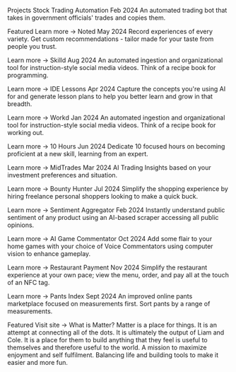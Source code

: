 Projects
Stock Trading Automation
Feb 2024
An automated trading bot that takes in government officials' trades and copies them.

Featured
Learn more →
Noted
May 2024
Record experiences of every variety. Get custom recommendations - tailor made for your taste from people you trust.

Learn more →
Skilld
Aug 2024
An automated ingestion and organizational tool for instruction-style social media videos. Think of a recipe book for programming.

Learn more →
IDE Lessons
Apr 2024
Capture the concepts you're using AI for and generate lesson plans to help you better learn and grow in that breadth.

Learn more →
Workd
Jan 2024
An automated ingestion and organizational tool for instruction-style social media videos. Think of a recipe book for working out.

Learn more →
10 Hours
Jun 2024
Dedicate 10 focused hours on becoming proficient at a new skill, learning from an expert.

Learn more →
MidTrades
Mar 2024
AI Trading Insights based on your investment preferences and situation.

Learn more →
Bounty Hunter
Jul 2024
Simplify the shopping experience by hiring freelance personal shoppers looking to make a quick buck.

Learn more →
Sentiment Aggregator
Feb 2024
Instantly understand public sentiment of any product using an AI-based scraper accessing all public opinions.

Learn more →
AI Game Commentator
Oct 2024
Add some flair to your home games with your choice of Voice Commentators using computer vision to enhance gameplay.

Learn more →
Restaurant Payment
Nov 2024
Simplify the restaurant experience at your own pace; view the menu, order, and pay all at the touch of an NFC tag.

Learn more →
Pants Index
Sept 2024
An improved online pants marketplace focused on measurements first. Sort pants by a range of measurements.

Featured
Visit site →
What is Matter?
Matter is a place for things. It is an attempt at connecting all of the dots. It is ultimately the output of Liam and Cole. It is a place for them to build anything that they feel is useful to themselves and therefore useful to the world. A mission to maximize enjoyment and self fulfilment. Balancing life and building tools to make it easier and more fun.